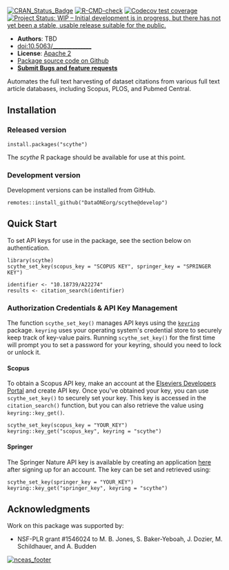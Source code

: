 [![CRAN_Status_Badge](http://www.r-pkg.org/badges/version/scythe)](https://cran.r-project.org/package=scythe)
[![R-CMD-check](https://github.com/DataONEorg/scythe/workflows/R-CMD-check/badge.svg)](https://github.com/DataONEorg/scythe/actions)
[![Codecov test coverage](https://codecov.io/gh/DataONEorg/scythe/branch/develop/graph/badge.svg)](https://codecov.io/gh/DataONEorg/scythe?branch=develop)
[![Project Status: WIP – Initial development is in progress, but there has not yet been a stable, usable release suitable for the public.](https://www.repostatus.org/badges/latest/wip.svg)](https://www.repostatus.org/#wip)

- **Authors**: TBD
- [doi:10.5063/______________](http://doi.org/10.5063/_______________)
- **License**: [Apache 2](http://opensource.org/licenses/Apache-2.0)
- [Package source code on Github](https://github.com/DataONEorg/scythe)
- [**Submit Bugs and feature requests**](https://github.com/DataONEorg/scythe/issues)

Automates the full text harvesting of dataset citations from various full text article databases, 
including Scopus, PLOS, and Pubmed Central.

## Installation 

### Released version

```
install.packages("scythe")
```

The *scythe* R package should be available for use at this point.

### Development version

Development versions can be installed from GitHub.

```
remotes::install_github("DataONEorg/scythe@develop")
```

## Quick Start

To set API keys for use in the package, see the section below on authentication.

```
library(scythe)
scythe_set_key(scopus_key = "SCOPUS KEY", springer_key = "SPRINGER KEY")

identifier <- "10.18739/A22274"
results <- citation_search(identifier)
```

### Authorization Credentials & API Key Management

The function `scythe_set_key()` manages API keys using the [`keyring`](https://github.com/r-lib/keyring) package. `keyring` uses your operating system's credential store to securely keep track of key-value pairs. Running `scythe_set_key()` for the first time will prompt you to set a password for your keyring, should you need to lock or unlock it.

#### Scopus

To obtain a Scopus API key, make an account at the [Elseviers Developers Portal](https://dev.elsevier.com/) and create API key. Once you've obtained your key, you can use `scythe_set_key()` to securely set your key. This key is accessed in the `citation_search()` function, but you can also retrieve the value using `keyring::key_get()`.

```
scythe_set_key(scopus_key = "YOUR_KEY")
keyring::key_get("scopus_key", keyring = "scythe")
```

#### Springer

The Springer Nature API key is available by creating an application [here](https://dev.springernature.com/admin/applications) after signing up for an account. The key can be set and retrieved using:

```
scythe_set_key(springer_key = "YOUR_KEY")
keyring::key_get("springer_key", keyring = "scythe")
```

## Acknowledgments
Work on this package was supported by:

- NSF-PLR grant #1546024 to M. B. Jones, S. Baker-Yeboah, J. Dozier, M. Schildhauer, and A. Budden

[![nceas_footer](https://live-ncea-ucsb-edu-v01.pantheonsite.io/sites/default/files/2020-03/NCEAS-full%20logo-4C.png)](http://www.nceas.ucsb.edu)
